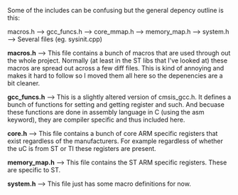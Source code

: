 Some of the includes can be confusing but the general depency outline is this:

macros.h --> gcc_funcs.h --> core_mmap.h --> memory_map.h --> system.h --> Several files (eg. sysinit.cpp)

**macros.h** --> This file contains a bunch of macros that are used through out the whole project. Normally (at least in the ST libs that I've looked at) these macros are spread out across a few diff files. This is kind of annoying and makes it hard to follow so I moved them all here so the depenencies are a bit cleaner. 

**gcc_funcs.h** --> This is a slightly altered version of cmsis_gcc.h. It defines a bunch of functions for setting and getting register and such. And becuase these functions are done in assembly language in C (using the asm keyword), they are compiler specific and thus included here. 

**core.h** --> This file contains a bunch of core ARM specific registers that exist regardless of the manufacturers. For example regardless of whether the uC is from ST or TI these registers are present. 

**memory_map.h** --> This file contains the ST ARM specific registers. These are specific to ST. 

**system.h** --> This file just has some macro definitions for now. 

